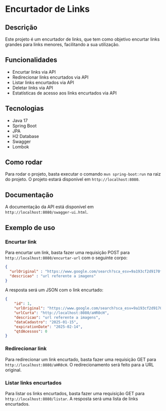 # Encurtador de Links
## Descrição
Este projeto é um encurtador de links, que tem como objetivo encurtar links grandes para links menores, facilitando a sua utilização.
## Funcionalidades
- Encurtar links via API
- Redirecionar links encurtados via API
- Listar links encurtados via API
- Deletar links via API
- Estatísticas de acesso aos links encurtados via API

## Tecnologias
- Java 17
- Spring Boot
- JPA
- H2 Database
- Swagger
- Lombok

## Como rodar
Para rodar o projeto, basta executar o comando `mvn spring-boot:run` na raiz do projeto. O projeto estará disponível em `http://localhost:8080`.

## Documentação
A documentação da API está disponível em `http://localhost:8080/swagger-ui.html`.

## Exemplo de uso
### Encurtar link
Para encurtar um link, basta fazer uma requisição POST para `http://localhost:8080/encurtar-url` com o seguinte corpo:
```json
{
  "urlOriginal" : "https://www.google.com/search?sca_esv=9a193cf2d9170f88&rlz=1C1CHBD_enBR1112BR1112&sxsrf=ADLYWILWnAUY3XUZ_Md40eUtYWxH9GT54g:1736629657807&q=img&udm=2&fbs=AEQNm0B-n-O0Tl8kahCw8A1QEw8Mict6JzQlWiIWxntiM9v91yTdNMM8xiGhoawYbNd1fihFlhcM5iZxkxWpvXM_7MtxDj88GJ9eiAAhVkgF-e17fGH2Kb1O8JVBkb_JCrgYSsPNm99pqtSdWcg0N3-o_A6AXusIHEnNnP_vGteGsF44iSeyPYGtri9ayuVIKIyA4L_XSZQNhhS4IjFrMqaegME0cTF8rg&sa=X&ved=2ahUKEwiesfDOye6KAxU0LLkGHbe0F8QQtKgLegQIEhAB&biw=1894&bih=1011&dpr=0.9#vhid=CtwY8PRdZ4CA8M&vssid=mosaic",
  "descricao" : "url referente a imagens"
}
```
A resposta será um JSON com o link encurtado:
```json
{    
    "id": 1,
    "urlOriginal": "https://www.google.com/search?sca_esv=9a193cf2d9170f88&rlz=1C1CHBD_enBR1112BR1112&sxsrf=ADLYWILWnAUY3XUZ_Md40eUtYWxH9GT54g:1736629657807&q=img&udm=2&fbs=AEQNm0B-n-O0Tl8kahCw8A1QEw8Mict6JzQlWiIWxntiM9v91yTdNMM8xiGhoawYbNd1fihFlhcM5iZxkxWpvXM_7MtxDj88GJ9eiAAhVkgF-e17fGH2Kb1O8JVBkb_JCrgYSsPNm99pqtSdWcg0N3-o_A6AXusIHEnNnP_vGteGsF44iSeyPYGtri9ayuVIKIyA4L_XSZQNhhS4IjFrMqaegME0cTF8rg&sa=X&ved=2ahUKEwiesfDOye6KAxU0LLkGHbe0F8QQtKgLegQIEhAB&biw=1894&bih=1011&dpr=0.9#vhid=CtwY8PRdZ4CA8M&vssid=mosaic",
    "urlCurta": "http://localhost:8080/aHR0cH",
    "descricao": "url referente a imagens",
    "dataCadastro": "2025-01-15",
    "expirationDate": "2025-02-14",
    "qtdAcessos": 0
}
```

### Redirecionar link
Para redirecionar um link encurtado, basta fazer uma requisição GET para `http://localhost:8080/aHR0cH`. O redirecionamento será feito para a URL original.

### Listar links encurtados
Para listar os links encurtados, basta fazer uma requisição GET para `http://localhost:8080/listar`. A resposta será uma lista de links encurtados.



<!-- Security scan triggered at 2025-09-02 01:13:20 -->

<!-- Security scan triggered at 2025-09-09 05:30:00 -->

<!-- Security scan triggered at 2025-09-28 15:32:53 -->